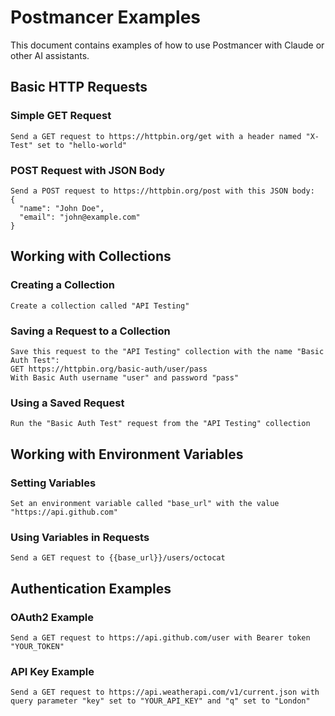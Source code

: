 # Postmancer Examples

This document contains examples of how to use Postmancer with Claude or other AI assistants.

## Basic HTTP Requests

### Simple GET Request
```
Send a GET request to https://httpbin.org/get with a header named "X-Test" set to "hello-world"
```

### POST Request with JSON Body
```
Send a POST request to https://httpbin.org/post with this JSON body:
{
  "name": "John Doe",
  "email": "john@example.com"
}
```

## Working with Collections

### Creating a Collection
```
Create a collection called "API Testing"
```

### Saving a Request to a Collection
```
Save this request to the "API Testing" collection with the name "Basic Auth Test":
GET https://httpbin.org/basic-auth/user/pass
With Basic Auth username "user" and password "pass"
```

### Using a Saved Request
```
Run the "Basic Auth Test" request from the "API Testing" collection
```

## Working with Environment Variables

### Setting Variables
```
Set an environment variable called "base_url" with the value "https://api.github.com"
```

### Using Variables in Requests
```
Send a GET request to {{base_url}}/users/octocat
```

## Authentication Examples

### OAuth2 Example
```
Send a GET request to https://api.github.com/user with Bearer token "YOUR_TOKEN"
```

### API Key Example
```
Send a GET request to https://api.weatherapi.com/v1/current.json with query parameter "key" set to "YOUR_API_KEY" and "q" set to "London"
```